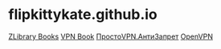 # flipkittykate.github.io

[ZLibrary Books](https://b-ok.cc "ZLibrary Books")
[VPN Book](https://vpnbook.com "VPN Book")
[ПростоVPN.АнтиЗапрет](https://antizapret.prostovpn.org/ "ПростоVPN.АнтиЗапрет")
[OpenVPN](https://openvpn.net/community-downloads/ "OpenVPN")